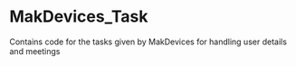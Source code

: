 # MakDevices_Task
Contains code for the tasks given by MakDevices for handling user details and meetings
